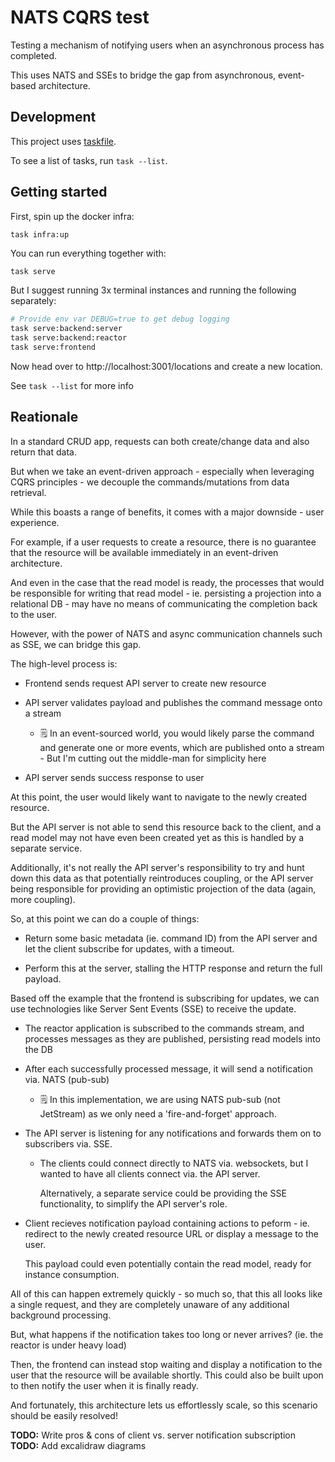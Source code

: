# NATS CQRS test

Testing a mechanism of notifying users when an asynchronous process has completed.

This uses NATS and SSEs to bridge the gap from asynchronous, event-based architecture.

## Development

This project uses [taskfile](https://taskfiled.dev).

To see a list of tasks, run `task --list`.

## Getting started

First, spin up the docker infra:

```bash
task infra:up
```

You can run everything together with:

```
task serve
```

But I suggest running 3x terminal instances and running the following separately:

```bash
# Provide env var DEBUG=true to get debug logging
task serve:backend:server
task serve:backend:reactor
task serve:frontend
```

Now head over to http://localhost:3001/locations and create a new location.

See `task --list` for more info

## Reationale

In a standard CRUD app, requests can both create/change data and also return
that data.

But when we take an event-driven approach - especially when leveraging CQRS
principles - we decouple the commands/mutations from data retrieval.

While this boasts a range of benefits, it comes with a major downside - user experience.

For example, if a user requests to create a resource, there is no guarantee that
the resource will be available immediately in an event-driven architecture.

And even in the case that the read model is ready, the processes that would be
responsible for writing that read model - ie. persisting a projection into a
relational DB - may have no means of communicating the completion back to the
user.

However, with the power of NATS and async communication channels such as SSE, we
can bridge this gap.

The high-level process is:

- Frontend sends request API server to create new resource

- API server validates payload and publishes the command message onto a stream

  - 🗒️ In an event-sourced world, you would likely parse the command and generate
    one or more events, which are published onto a stream - But I'm cutting
    out the middle-man for simplicity here

- API server sends success response to user

At this point, the user would likely want to navigate to the newly created resource.

But the API server is not able to send this resource back to the client, and a read
model may not have even been created yet as this is handled by a separate service.

Additionally, it's not really the API server's responsibility to try and hunt down this
data as that potentially reintroduces coupling, or the API server being responsible for
providing an optimistic projection of the data (again, more coupling).

So, at this point we can do a couple of things:

- Return some basic metadata (ie. command ID) from the API server and let the
  client subscribe for updates, with a timeout.

- Perform this at the server, stalling the HTTP response and return the full
  payload.

Based off the example that the frontend is subscribing for updates, we can use
technologies like Server Sent Events (SSE) to receive the update.

- The reactor application is subscribed to the commands stream, and processes
  messages as they are published, persisting read models into the DB

- After each successfully processed message, it will send a notification via.
  NATS (pub-sub)

  - 🗒️ In this implementation, we are using NATS pub-sub (not JetStream) as
    we only need a 'fire-and-forget' approach.

- The API server is listening for any notifications and forwards them on to
  subscribers via. SSE.

  - The clients could connect directly to NATS via. websockets, but I wanted
    to have all clients connect via. the API server.

    Alternatively, a separate service could be providing the SSE functionality,
    to simplify the API server's role.

- Client recieves notification payload containing actions to peform - ie.
  redirect to the newly created resource URL or display a message to the user.

  This payload could even potentially contain the read model, ready for instance
  consumption.

All of this can happen extremely quickly - so much so, that this all looks like a
single request, and they are completely unaware of any additional background processing.

But, what happens if the notification takes too long or never arrives? (ie. the reactor
is under heavy load)

Then, the frontend can instead stop waiting and display a notification to the user
that the resource will be available shortly. This could also be built upon to then
notify the user when it is finally ready.

And fortunately, this architecture lets us effortlessly scale, so this scenario should
be easily resolved!

**TODO:** Write pros & cons of client vs. server notification subscription
**TODO:** Add excalidraw diagrams
